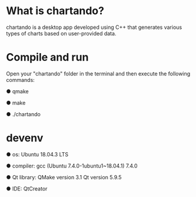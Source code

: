 # What is chartando?
chartando is a desktop app developed using C++ that generates various types of charts based on user-provided data.

# Compile and run
Open your "chartando" folder in the terminal and then execute the following commands:

  ● qmake
  
  ● make
  
  ● ./chartando

# devenv
  ● os: Ubuntu 18.04.3 LTS
  
  ● compiler: gcc (Ubuntu 7.4.0-1ubuntu1~18.04.1) 7.4.0
  
  ● Qt library: QMake version 3.1 Qt version 5.9.5
  
  ● IDE: QtCreator

